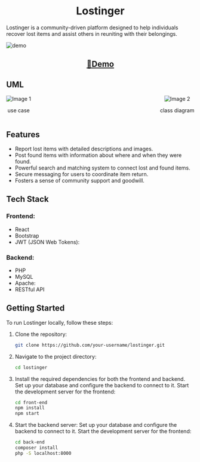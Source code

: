 <h1 align=center>Lostinger</h1> 

Lostinger is a community-driven platform designed to help individuals recover lost items and assist others in reuniting with their belongings.

![demo](https://github.com/maroine619/lostinger/blob/main/demo.gif?raw=true)
<h2 align="center"><a target="_blank" href="https://lostingerapp.000webhostapp.com/" rel="nofollow">👀Demo</a></h2>

## UML

<div style="display: flex; justify-content: space-between;">
  <div style="text-align: center;">
    <img src="https://github.com/maroine619/lostinger/blob/main/UML/use%20case%20lostings%20app.jpg?raw=true" alt="Image 1">
    <p align="center">use case</p>
  </div>
  <div style="text-align: center;">
    <img src="https://github.com/maroine619/lostinger/blob/main/UML/diagrame%20de%20class.jpg?raw=true" alt="Image 2">
    <p align="center">class diagram</p>
  </div>
</div>


## Features

- Report lost items with detailed descriptions and images.
- Post found items with information about where and when they were found.
- Powerful search and matching system to connect lost and found items.
- Secure messaging for users to coordinate item return.
- Fosters a sense of community support and goodwill.

## Tech Stack

### Frontend:

- React
- Bootstrap
- JWT (JSON Web Tokens):

### Backend:

- PHP
- MySQL
- Apache:
- RESTful API

## Getting Started

To run Lostinger locally, follow these steps:

1. Clone the repository:

   ```bash
   git clone https://github.com/your-username/lostinger.git
2. Navigate to the project directory:
   ```bash
   cd lostinger
3. Install the required dependencies for both the frontend and backend.
    Set up your database and configure the backend to connect to it.
    Start the development server for the frontend:
   ```bash
   cd front-end
   npm install
   npm start
4. Start the backend server:
    Set up your database and configure the backend to connect to it.
    Start the development server for the frontend:
   ```bash
   cd back-end
   composer install
   php -S localhost:8000

